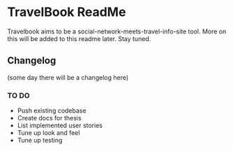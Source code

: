 <h1>TravelBook ReadMe</h1>

Travelbook aims to be a social-network-meets-travel-info-site tool.
More on this will be added to this readme later. Stay tuned.

<h2>Changelog</h2>

(some day there will be a changelog here)

<h3>TO DO</h3>

* Push existing codebase
* Create docs for thesis
* List implemented user stories
* Tune up look and feel
* Tune up testing
